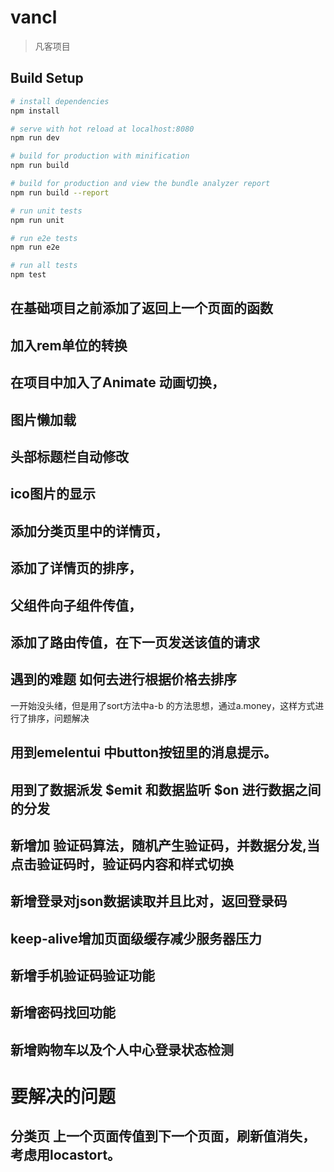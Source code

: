 # vancl

> 凡客项目

## Build Setup

``` bash
# install dependencies
npm install

# serve with hot reload at localhost:8080
npm run dev

# build for production with minification
npm run build

# build for production and view the bundle analyzer report
npm run build --report

# run unit tests
npm run unit

# run e2e tests
npm run e2e

# run all tests
npm test
```

## 在基础项目之前添加了返回上一个页面的函数
## 加入rem单位的转换
##  在项目中加入了Animate 动画切换，
##  图片懒加载
##  头部标题栏自动修改
##  ico图片的显示
## 添加分类页里中的详情页，
## 添加了详情页的排序，
## 父组件向子组件传值，
## 添加了路由传值，在下一页发送该值的请求
##  遇到的难题  如何去进行根据价格去排序

一开始没头绪，但是用了sort方法中a-b 的方法思想，通过a.money，这样方式进行了排序，问题解决

## 用到emelentui 中button按钮里的消息提示。
## 用到了数据派发 $emit  和数据监听 $on  进行数据之间的分发

## 新增加 验证码算法，随机产生验证码，并数据分发,当点击验证码时，验证码内容和样式切换
## 新增登录对json数据读取并且比对，返回登录码
## keep-alive增加页面级缓存减少服务器压力
##  新增手机验证码验证功能
##  新增密码找回功能
## 新增购物车以及个人中心登录状态检测



# 要解决的问题
##  分类页 上一个页面传值到下一个页面，刷新值消失，考虑用locastort。

